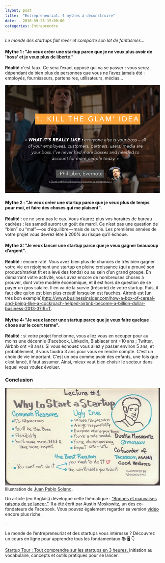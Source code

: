 ```yaml
---
layout: post
title:  "Entrepreneuriat: 4 mythes à déconstruire"
date:   2016-09-25 15:00:00
categories: Entreprendre
---
```


*Le monde des startups fait rêver et comporte son lot de fantasmes…*

#### Mythe 1 : "Je veux créer une startup parce que je ne veux plus avoir de 'boss' et je veux plus de liberté."  

**Réalité** c'est faux. Ce sera l’exact opposé qui va se passer : vous serez dépendant de bien plus de personnes que vous ne l’avez jamais été : employés, fournisseurs, partenaires, utilisateurs, médias…

![](/assets/article_images/2016-09-25-mythes-entrepreneuriat-startups-deconstruire/killtheglam_startup_evernote_davidwise_myth.png)

#### Mythe 2 : "Je veux créer une startup parce que je veux plus de temps pour moi, et faire des choses qui me plaisent".

**Réalité** : ce ne sera pas le cas. Vous n’aurez plus vos horaires de bureau cadrées : les samedi auront un goût de mardi. Ce n’est pas une question de “bien” ou “mal” — ou d’équilibre — mais de survie. Les premières années de votre projet vous devrez être à 200% au risque qu’il échoue.

#### Mythe 3: "Je veux lancer une startup parce que je veux gagner beaucoup d’argent".

**Réalité** : encore raté. Vous avez bien plus de chances de très bien gagner votre vie en rejoignant une startup en pleine croissance (qui a prouvé son product/market fit et a levé des fonds) ou au sein d’un grand groupe. En démarrant votre activité, vous avez encore de nombreuses choses à prouver, dont votre modèle économique, et il est hors de question de se payer un gros salaire. Il en va de la survie (trésorie) de votre startup. Puis, il faut dire qu’on est bien plus créatif lorsqu’on est fauchés. Airbnb est [un très bon exemple](http://www.businessinsider.com/how-a-box-of-cereal-and-being-like-a-cockroach-helped-airbnb-become-a-billion-dollar-business-2013-3?IR=T. 

#### Mythe 4: "Je veux lancer une startup parce que je veux faire quelque chose sur le court terme".

**Réalité** : si votre projet fonctionne, vous allez vous en occuper pour au moins une décennie (Facebook, Linkedin, Blablacar ont +10 ans ; Twitter, Airbnb ont +8 ans). Si vous échouez vous allez y passer environ 5 ans, et probablement, il vous faudra 3 ans pour vous en rendre compte. C’est un choix de vie important. C’est un peu comme avoir des enfants, une fois que c’est lancé, il faut assumer. Ainsi, mieux vaut bien choisir le secteur dans lequel vous voulez évoluer.

### Conclusion
![](/assets/article_images/2016-09-25-mythes-entrepreneuriat-startups-deconstruire/reasons_start_startup_juan_pablo_solano_Moskowitz_YC.jpg)Illustration de [Juan Pablo Solano](https://twitter.com/solanojuan?lang=en). 

Un article (en Anglais) développe cette thématique : [“Bonnes et mauvaises raisons de se lancer.”](https://medium.com/i-m-h-o/good-and-bad-reasons-to-become-an-entrepreneur-decf0766de8d). Il a été écrit par Austin Moskowitz, un des co-fondateurs de Facebook.
Vous pouvez également regarder sa version [vidéo](http://startupclass.samaltman.com/courses/lec01/) encore plus riche.


--


Le monde de l’entrepreneuriat et des startups vous intéresse ? Découvrez un cours en ligne pour apprendre tous les fondamentaux 📚 🖥 👇

[Startup Tour : Tout comprendre sur les startups en 3 heures.
](https://www.udemy.com/startuptour/?couponCode=DAVIDWISEFR)  Initiation au vocabulaire, concepts et outils pratiques pour se lancer. 
